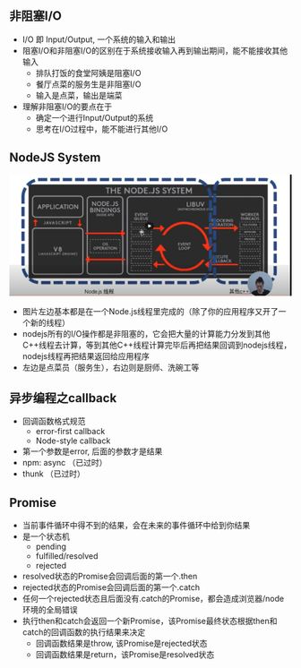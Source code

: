 ## 非阻塞I/O
- I/O 即 Input/Output, 一个系统的输入和输出
- 阻塞I/O和非阻塞I/O的区别在于系统接收输入再到输出期间，能不能接收其他输入
  - 排队打饭的食堂阿姨是阻塞I/O
  - 餐厅点菜的服务生是非阻塞I/O 
  - 输入是点菜，输出是端菜
- 理解非阻塞I/O的要点在于
  - 确定一个进行Input/Output的系统
  - 思考在I/O过程中，能不能进行其他I/O

## NodeJS System
![alt nodejs架构](./nodejs.jpg)

- 图片左边基本都是在一个Node.js线程里完成的（除了你的应用程序又开了一个新的线程）
- nodejs所有的I/O操作都是非阻塞的，它会把大量的计算能力分发到其他C++线程去计算，等到其他C++线程计算完毕后再把结果回调到nodejs线程，nodejs线程再把结果返回给应用程序
- 左边是点菜员（服务生），右边则是厨师、洗碗工等


## 异步编程之callback
- 回调函数格式规范
  - error-first callback
  - Node-style callback
- 第一个参数是error, 后面的参数才是结果
- npm: async （已过时）
- thunk （已过时）


## Promise
- 当前事件循环中得不到的结果，会在未来的事件循环中给到你结果
- 是一个状态机
  - pending
  - fulfilled/resolved
  - rejected
- resolved状态的Promise会回调后面的第一个.then
- rejected状态的Promise会回调后面的第一个.catch
- 任何一个rejected状态且后面没有.catch的Promise，都会造成浏览器/node环境的全局错误
- 执行then和catch会返回一个新Promise，该Promise最终状态根据then和catch的回调函数的执行结果来决定
  - 回调函数结果是throw, 该Promise是rejected状态
  - 回调函数结果是return，该Promise是resolved状态

